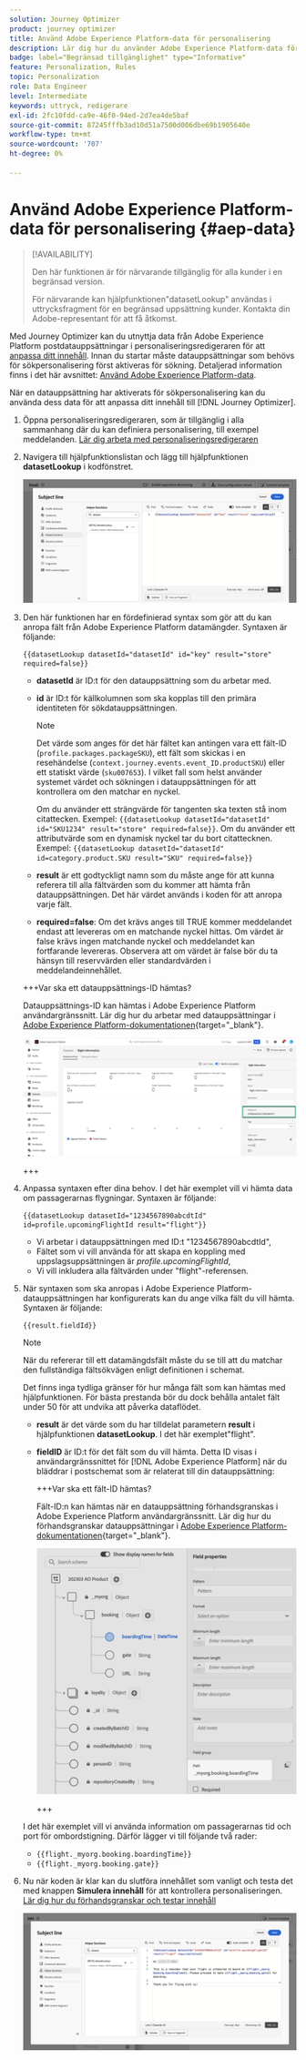 ```yaml
---
solution: Journey Optimizer
product: journey optimizer
title: Använd Adobe Experience Platform-data för personalisering
description: Lär dig hur du använder Adobe Experience Platform-data för personalisering.
badge: label="Begränsad tillgänglighet" type="Informative"
feature: Personalization, Rules
topic: Personalization
role: Data Engineer
level: Intermediate
keywords: uttryck, redigerare
exl-id: 2fc10fdd-ca9e-46f0-94ed-2d7ea4de5baf
source-git-commit: 87245fffb3ad10d51a7500d006dbe69b1905640e
workflow-type: tm+mt
source-wordcount: '707'
ht-degree: 0%

---
```


# Använd Adobe Experience Platform-data för personalisering {#aep-data}

>[!AVAILABILITY]
>
>Den här funktionen är för närvarande tillgänglig för alla kunder i en begränsad version.
>
>För närvarande kan hjälpfunktionen&quot;datasetLookup&quot; användas i uttrycksfragment för en begränsad uppsättning kunder. Kontakta din Adobe-representant för att få åtkomst.

Med Journey Optimizer kan du utnyttja data från Adobe Experience Platform postdatauppsättningar i personaliseringsredigeraren för att [anpassa ditt innehåll](../personalization/personalize.md). Innan du startar måste datauppsättningar som behövs för sökpersonalisering först aktiveras för sökning. Detaljerad information finns i det här avsnittet: [Använd Adobe Experience Platform-data](../data/lookup-aep-data.md).

När en datauppsättning har aktiverats för sökpersonalisering kan du använda dess data för att anpassa ditt innehåll till [!DNL Journey Optimizer].

1. Öppna personaliseringsredigeraren, som är tillgänglig i alla sammanhang där du kan definiera personalisering, till exempel meddelanden. [Lär dig arbeta med personaliseringsredigeraren](../personalization/personalization-build-expressions.md)

1. Navigera till hjälpfunktionslistan och lägg till hjälpfunktionen **datasetLookup** i kodfönstret.

   ![](assets/aep-data-helper.png)

1. Den här funktionen har en fördefinierad syntax som gör att du kan anropa fält från Adobe Experience Platform datamängder. Syntaxen är följande:

   ```
   {{datasetLookup datasetId="datasetId" id="key" result="store" required=false}}
   ```

   * **datasetId** är ID:t för den datauppsättning som du arbetar med.
   * **id** är ID:t för källkolumnen som ska kopplas till den primära identiteten för sökdatauppsättningen.

     >[!NOTE]
     >
     >Det värde som anges för det här fältet kan antingen vara ett fält-ID (`profile.packages.packageSKU`), ett fält som skickas i en resehändelse (`context.journey.events.event_ID.productSKU`) eller ett statiskt värde (`sku007653`). I vilket fall som helst använder systemet värdet och sökningen i datauppsättningen för att kontrollera om den matchar en nyckel.
     >
     >Om du använder ett strängvärde för tangenten ska texten stå inom citattecken. Exempel: `{{datasetLookup datasetId="datasetId" id="SKU1234" result="store" required=false}}`. Om du använder ett attributvärde som en dynamisk nyckel tar du bort citattecknen. Exempel: `{{datasetLookup datasetId="datasetId" id=category.product.SKU result="SKU" required=false}}`

   * **result** är ett godtyckligt namn som du måste ange för att kunna referera till alla fältvärden som du kommer att hämta från datauppsättningen. Det här värdet används i koden för att anropa varje fält.

   * **required=false**: Om det krävs anges till TRUE kommer meddelandet endast att levereras om en matchande nyckel hittas. Om värdet är false krävs ingen matchande nyckel och meddelandet kan fortfarande levereras. Observera att om värdet är false bör du ta hänsyn till reservvärden eller standardvärden i meddelandeinnehållet.

   +++Var ska ett datauppsättnings-ID hämtas?

   Datauppsättnings-ID kan hämtas i Adobe Experience Platform användargränssnitt. Lär dig hur du arbetar med datauppsättningar i [Adobe Experience Platform-dokumentationen](https://experienceleague.adobe.com/sv/docs/experience-platform/catalog/datasets/user-guide#view-datasets){target="_blank"}.

   ![](assets/aep-data-dataset.png)

   +++

1. Anpassa syntaxen efter dina behov. I det här exemplet vill vi hämta data om passagerarnas flygningar. Syntaxen är följande:

   ```
   {{datasetLookup datasetId="1234567890abcdtId" id=profile.upcomingFlightId result="flight"}}
   ```

   * Vi arbetar i datauppsättningen med ID:t &quot;1234567890abcdtId&quot;,
   * Fältet som vi vill använda för att skapa en koppling med uppslagsuppsättningen är *profile.upcomingFlightId*,
   * Vi vill inkludera alla fältvärden under &quot;flight&quot;-referensen.

1. När syntaxen som ska anropas i Adobe Experience Platform-datauppsättningen har konfigurerats kan du ange vilka fält du vill hämta. Syntaxen är följande:

   ```
   {{result.fieldId}}
   ```

   >[!NOTE]
   >
   >När du refererar till ett datamängdsfält måste du se till att du matchar den fullständiga fältsökvägen enligt definitionen i schemat.
   >
   >Det finns inga tydliga gränser för hur många fält som kan hämtas med hjälpfunktionen. För bästa prestanda bör du dock behålla antalet fält under 50 för att undvika att påverka dataflödet.

   * **result** är det värde som du har tilldelat parametern **result** i hjälpfunktionen **datasetLookup**. I det här exemplet&quot;flight&quot;.
   * **fieldID** är ID:t för det fält som du vill hämta. Detta ID visas i användargränssnittet för [!DNL Adobe Experience Platform] när du bläddrar i postschemat som är relaterat till din datauppsättning:

     +++Var ska ett fält-ID hämtas?

     Fält-ID:n kan hämtas när en datauppsättning förhandsgranskas i Adobe Experience Platform användargränssnitt. Lär dig hur du förhandsgranskar datauppsättningar i [Adobe Experience Platform-dokumentationen](https://experienceleague.adobe.com/sv/docs/experience-platform/catalog/datasets/user-guide#preview){target="_blank"}.

     ![](assets/aep-data-field.png)

     +++

   I det här exemplet vill vi använda information om passagerarnas tid och port för ombordstigning. Därför lägger vi till följande två rader:

   * `{{flight._myorg.booking.boardingTime}}`
   * `{{flight._myorg.booking.gate}}`

1. Nu när koden är klar kan du slutföra innehållet som vanligt och testa det med knappen **Simulera innehåll** för att kontrollera personaliseringen. [Lär dig hur du förhandsgranskar och testar innehåll](../content-management/preview-test.md)


   ![](assets/aep-data-sample.png)
